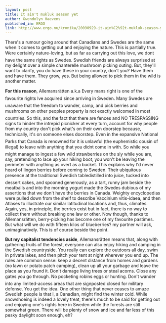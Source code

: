 ```yaml
---
layout: post
title: It ain't mukluk season yet
author: Gwendolyn Haevens
published_in: ERGO
link: http://www.ergo.nu/kronika/20090929-it-ain%C2%92t-mukluk-season-yet
---
```

There's a rumour going around that Canadians and Swedes are the same when it comes to getting out and enjoying the nature. This is partially true. Were certainly nature-loving, but as far as carrying out this love, we dont have the same rights as Swedes. Swedish friends are always surprised at my delight over a simple chanterelle mushroom picking outing. But, they'll want to clarify, you do have these in your country, don't you? Have them and have them. They grow, yes. But being allowed to pick them in the wild is another matter.

**For this reason**, Allemansrätten a.k.a Every mans right is one of the favourite rights Ive acquired since arriving in Sweden. Many Swedes are unaware that the freedom to wander, camp, and pick berries and mushrooms on other peoples property is not exactly welcomed in most countries. So this, and the fact that there are fences and NO TRESPASSING signs to hinder the intrepid picnicker at every turn, account for why people from my country don't pick what's on their own doorstep because, technically, it's on someone elses doorstep. Even in the expansive National Parks that Canada is renowned for it is unlawful (the euphemistic cousin of illegal) to leave with anything that you didnt come in with. So while you might manage to ingest a few wild strawberries on the sly while you are, say, pretending to lace up your hiking boot, you won't be leaving the perimeter with anything as overt as a bucket. 
This explains why I'd never heard of lingon berries before coming to Sweden. Their ubiquitous presence at the traditional Swedish tabledistilled into juice, tucked into dessert cakes, and spooned generously, as a tart, runny jam beside the meatballs and into the morning yogurt made the Swedes dubious of my assertions that we don't have the berries in Canada. Weighty encyclopedias were pulled down from the shelf to describe Vaccinium vitis-idaea, and then Atlases to illustrate our similar latitudinal locations and, thus, climates. Again, yes, in principle, the berries exist but in fact, there is no way to collect them without breaking one law or other. Now though, thanks to Allemansrätten, berry-picking has become one of my favourite pastimes. But what will we do with fifteen kilos of blueberries? my partner will ask, unimaginatively. This is of course beside the point.

**But my capitalist tendencies aside**, Allemansrätten means that, along with gathering fruits of the forest, everyone can also enjoy hiking and camping in the Swedish countryside. You really can explore the outdoors all day, swim in private lakes, and then pitch your tent at night wherever you end up. The rules are common sense: keep a decent distance from homes and gardens (no lawn or potato patch camping), clean up all your garbage and leave the place as you found it. Don't damage living trees or steal acorns. Close any gates you go through. No pocketing robins eggs or hunting. Don't wander into any limited-access areas that are signposted closed for military defense. You get the idea. 
One other thing that never ceases to amaze Swedish people is that I, a Canadian, might find the winter cold. While snowshoeing is indeed a lovely treat, there's much to be said for getting out and enjoying one's rights here in Sweden while the forests are still somewhat green. There will be plenty of snow and ice and far less of this pesky daylight soon enough, eh?
